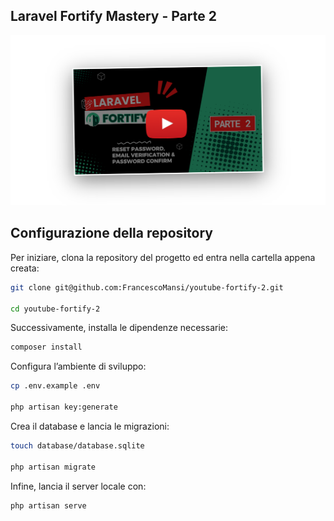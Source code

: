 ## Laravel Fortify Mastery - Parte 2

<p align="center">
    <a href="https://www.youtube.com/watch?v=8i1OUXaFyyA" target="_blank">
        <img src="public/cover2.png"  alt="Laravel Logo">
    </a>
</p>


## Configurazione della repository

Per iniziare, clona la repository del progetto ed entra nella cartella appena creata:

```bash
git clone git@github.com:FrancescoMansi/youtube-fortify-2.git

cd youtube-fortify-2
```

Successivamente, installa le dipendenze necessarie:

```bash
composer install
```

Configura l’ambiente di sviluppo:

```bash
cp .env.example .env

php artisan key:generate

```

Crea il database e lancia le migrazioni:

```bash
touch database/database.sqlite

php artisan migrate
```

Infine, lancia il server locale con:

```bash
php artisan serve
```

